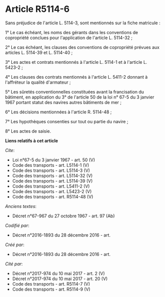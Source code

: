 # Article R5114-6

Sans préjudice de l'article L. 5114-3, sont mentionnés sur la fiche matricule : 

1° Le cas échéant, les noms des gérants dans les conventions de copropriété conclues pour l'application de l'article L.
5114-32 ; 

2° Le cas échéant, les clauses des conventions de copropriété prévues aux articles L. 5114-39 et L. 5114-40 ; 

3° Les actes et contrats mentionnés à l'article L. 5114-1 et à l'article L. 5423-2 ; 

4° Les clauses des contrats mentionnés à l'article L. 5411-2 donnant à l'affréteur la qualité d'armateur ; 

5° Les sûretés conventionnelles constituées avant la francisation du bâtiment, en application du 3° de l'article 50 de la loi
n° 67-5 du 3 janvier 1967 portant statut des navires autres bâtiments de mer ; 

6° Les décisions mentionnées à l'article R. 5114-48 ; 

7° Les hypothèques consenties sur tout ou partie du navire ; 

8° Les actes de saisie.

**Liens relatifs à cet article**

_Cite_:

  - Loi n°67-5 du 3 janvier 1967 - art. 50 (V)
  - Code des transports - art. L5114-1 (V)
  - Code des transports - art. L5114-3 (V)
  - Code des transports - art. L5114-32 (V)
  - Code des transports - art. L5114-39 (V)
  - Code des transports - art. L5411-2 (V)
  - Code des transports - art. L5423-2 (V)
  - Code des transports - art. R5114-48 (V)

_Anciens textes_:

  - Décret n°67-967 du 27 octobre 1967 - art. 97 (Ab)

_Codifié par_:

  - Décret n°2016-1893 du 28 décembre 2016 - art.

_Créé par_:

  - Décret n°2016-1893 du 28 décembre 2016 - art.

_Cité par_:

  - Décret n°2017-974 du 10 mai 2017 - art. 2 (V)
  - Décret n°2017-974 du 10 mai 2017 - art. 20 (V)
  - Code des transports - art. R5114-7 (V)
  - Code des transports - art. R5114-9 (V)
